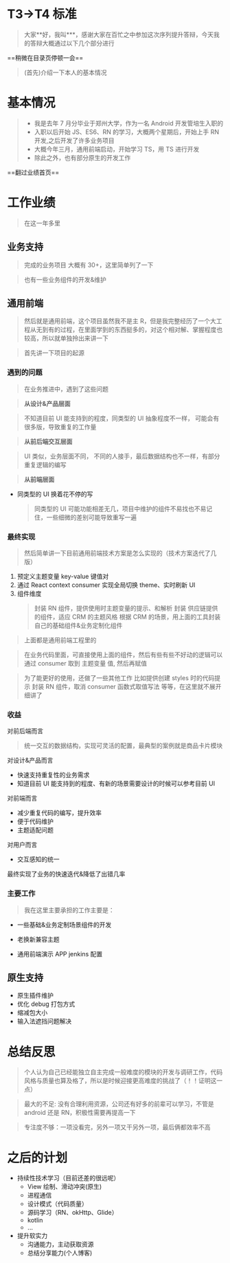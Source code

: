 # T3->T4 标准

> 大家\*\*好，我叫\*\*\*，感谢大家在百忙之中参加这次序列提升答辩，今天我的答辩大概通过以下几个部分进行

==稍微在目录页停顿一会==

> (首先)介绍一下本人的基本情况

# 基本情况

> - 我是去年 7 月分毕业于郑州大学，作为一名 Android 开发管培生入职的
> - 入职以后开始 JS、ES6、RN 的学习，大概两个星期后，开始上手 RN 开发,之后开发了许多业务项目
> - 大概今年三月，通用前端启动，开始学习 TS，用 TS 进行开发
> - 除此之外，也有部分原生的开发工作

==翻过业绩首页==

# 工作业绩

> 在这一年多里

## 业务支持

> 完成的业务项目 大概有 30+，这里简单列了一下

> 也有一些业务组件的开发&维护

## 通用前端

> 然后就是通用前端，这个项目虽然我不是主 R，但是我完整经历了一个大工程从无到有的过程，在里面学到的东西挺多的，对这个相对解、掌握程度也较高，所以就单独拎出来讲一下

> 首先讲一下项目的起源

### 遇到的问题

> 在业务推进中，遇到了这些问题

> **从设计&产品层面**

> 不知道目前 UI 能支持到的程度，同类型的 UI 抽象程度不一样， 可能会有很多版，导致重复的工作量

> **从前后端交互层面**

> UI 类似，业务层面不同， 不同的人接手，最后数据结构也不一样，有部分重复逻辑的编写

> **从前端层面**

- 同类型的 UI 换着花不停的写
  > 同类型的 UI 可能功能相差无几，项目中维护的组件不易找也不易记住，一些细微的差别可能导致重写一遍

### 最终实现

> 然后简单讲一下目前通用前端技术方案是怎么实现的（技术方案迭代了几版）

1. 预定义主题变量 key-value 键值对
2. 通过 React context consumer 实现全局切换 theme、实时刷新 UI
3. 组件维度
   > 封装 RN 组件，提供使用时主题变量的提示、和解析
   > 封装 供应链提供的组件，适应 CRM 的主题风格
   > 根据 CRM 的场景，用上面的工具封装自己的基础组件&业务定制化组件

> 上面都是通用前端工程里的

> 在业务代码里面，可直接使用上面的组件，然后有些有些不好动的逻辑可以
> 通过 consumer 取到 主题变量 值, 然后再赋值

> 为了能更好的使用，还做了一些其他工作
> 比如提供创建 styles 时的代码提示
> 封装 RN 组件，取消 consumer 函数式取值写法
> 等等，在这里就不展开细讲了

### 收益

对前后端而言

> 统一交互的数据结构，实现可灵活的配置，最典型的案例就是商品卡片模块

对设计&产品而言

- 快速支持重复性的业务需求
- 知道目前 UI 能支持到的程度、有新的场景需要设计的时候可以参考目前 UI

对前端而言

- 减少重复代码的编写，提升效率
- 便于代码维护
- 主题适配问题

对用户而言

- 交互感知的统一

最终实现了业务的快速迭代&降低了出错几率

### 主要工作

> 我在这里主要承担的工作主要是：

- 一些基础&业务定制场景组件的开发
- 老换新兼容主题

- 通用前端演示 APP jenkins 配置

## 原生支持

- 原生插件维护
- 优化 debug 打包方式
- 缩减包大小
- 输入法遮挡问题解决

# 总结反思

> 个人认为自己已经能独立自主完成一般难度的模块的开发与调研工作，代码风格与质量也算及格了，所以是时候迎接更高难度的挑战了（！！证明这一点）

> 最大的不足: 没有合理利用资源，公司还有好多的前辈可以学习，不管是 android 还是 RN，积极性需要再提高一下

> 专注度不够：一项没看完，另外一项又干另外一项，最后俩都效率不高

# 之后的计划

- 持续性技术学习（目前还差的很远呢）
  - View 绘制、滑动冲突(原生)
  - 进程通信
  - 设计模式（代码质量）
  - 源码学习（RN、okHttp、Glide）
  - kotlin
  - ...
- 提升软实力
  - 沟通能力，主动获取资源
  - 总结分享能力(个人博客)
